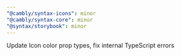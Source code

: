 ```yaml
---
"@cambly/syntax-icons": minor
"@cambly/syntax-core": minor
"@syntax/storybook": minor
---
```


Update Icon color prop types, fix internal TypeScript errors
